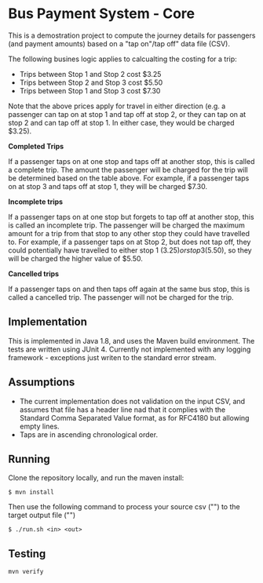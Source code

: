 # Bus Payment System - Core

This is a demostration project to compute the journey details for passengers (and payment amounts) based on a "tap on"/tap off" data file (CSV).

The following busines logic applies to calcualting the costing for a trip:

 - Trips between Stop 1 and Stop 2 cost $3.25 
 - Trips between Stop 2 and Stop 3 cost $5.50 
 - Trips between Stop 1 and Stop 3 cost $7.30

Note that the above prices apply for travel in either direction (e.g. a passenger can tap on at stop 1 and tap off at stop 2, or they can tap on at stop 2 and can tap off at stop 1. In either case, they would be charged $3.25).

**Completed Trips**

If a passenger taps on at one stop and taps off at another stop, this is called a complete trip. The amount the passenger will be charged for the trip will be determined based on the table above. For example, if a passenger taps on at stop 3 and taps off at stop 1, they will be charged $7.30.

**Incomplete trips**

If a passenger taps on at one stop but forgets to tap off at another stop, this is called an incomplete trip. The passenger will be charged the maximum amount for a trip from that stop to any other stop they could have travelled to. For example, if a passenger taps on at Stop 2, but does not tap off, they could potentially have travelled to either stop 1 ($3.25) or stop 3 ($5.50), so they will be charged the higher value of $5.50.

**Cancelled trips**

If a passenger taps on and then taps off again at the same bus stop, this is called a cancelled trip. The passenger will not be charged for the trip.

## Implementation

This is implemented in Java 1.8, and uses the Maven build environment.
The tests are written using JUnit 4.
Currently not implemented with any logging framework - exceptions just writen to the standard error stream.
 
## Assumptions 

 - The current implementation does not validation on the input CSV, and assumes that file has a header line nad that it complies with the Standard Comma Separated Value format, as for RFC4180 but allowing empty lines.
 - Taps are in ascending chronological order. 

## Running

Clone the repository locally, and run the maven install:
   
    $ mvn install

Then use the following command to process your source csv ("<in>") to the target output file ("<out>")

    $ ./run.sh <in> <out>


## Testing

    mvn verify